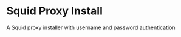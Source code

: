 # Squid Proxy Install
A Squid proxy installer with username and password authentication<br /><br /><br />
